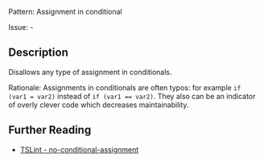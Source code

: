 Pattern: Assignment in conditional

Issue: -

## Description

Disallows any type of assignment in conditionals.  
  
Rationale: Assignments in conditionals are often typos: for example `if (var1 = var2)` instead of `if (var1 == var2)`. They also can be an indicator of overly clever code which decreases maintainability.

## Further Reading

* [TSLint - no-conditional-assignment](https://palantir.github.io/tslint/rules/no-conditional-assignment)